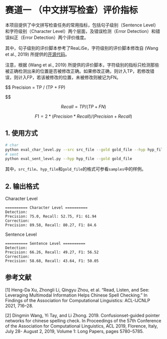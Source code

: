 # 赛道一 （中文拼写检查）评价指标

本项目提供了中文拼写检查任务的常用指标，包括句子级别（Sentence Level）和字符级别（Character Level）两个层面，及错误检测（Error Detection）和错误纠正（Error Detection）两个评价维度。

其中，句子级别的评价脚本参考了ReaLiSe，字符级别的评价脚本修改自 (Wang et al., 2019) 所提供的[开源代码](https://github.com/sunnyqiny/Confusionset-guided-Pointer-Networks-for-Chinese-Spelling-Check)。

注意，根据 (Wang et al., 2019) 所提供的评价脚本，字符级别的指标只检测那些被正确检测出来的位置是否被修改正确。如果修改正确，则计入TP，若修改错误，则计入FP，若该被修改的位置，未被修改则被记为FN。

$$
Precision = TP / (TP + FP)

$$

$$
Recall = TP / (TP + FN)
$$

$$
F1 = 2 * (Precision * Recall) / (Precision + Recall)
$$



## 1. 使用方式

```bash
# char
python eval_char_level.py --src src_file --gold gold_file --hyp hyp_file
# sent
python eval_sent_level.py --hyp hyp_file --gold gold_file
```

其中，`src_file`、`hyp_file`和`gold_file`的格式可参看`samples`中的样例。

## 2. 输出格式

Character Level

```
========== Character Level ==========
Detection: 
Precision: 75.0, Recall: 52.75, F1: 61.94
Correction: 
Precision: 89.58, Recall: 80.27, F1: 84.6
```

Sentence Level

```
========== Sentence Level ==========
Detection: 
Precision: 66.26, Recall: 49.27, F1: 56.52
Correction: 
Precision: 58.68, Recall: 43.64, F1: 50.05
```

## 参考文献

[1] Heng-Da Xu, Zhongli Li, Qingyu Zhou, et al. “Read, Listen, and See: Leveraging Multimodal Information Helps Chinese Spell Checking.” In Findings of the Association for Computational Linguistics: ACL-IJCNLP 2021, 716–28. 

[2] Dingmin Wang, Yi Tay, and Li Zhong. 2019. Confusionset-guided pointer networks for chinese spelling check. In Proceedings of the 57th Conference of the Association for Computational Linguistics, ACL 2019, Florence, Italy, July 28- August 2, 2019, Volume 1: Long Papers, pages 5780–5785.
